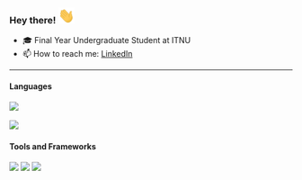 ### Hey there! <img src="https://raw.githubusercontent.com/ABSphreak/ABSphreak/master/gifs/Hi.gif" height="28px">

- 🎓 Final Year Undergraduate Student at ITNU  
- 📫 How to reach me: [LinkedIn](https://www.linkedin.com/in/mahek-shah-171354263/)

<hr>

#### Languages

<p>
    <img src="https://skillicons.dev/icons?i=py,matlab,c,cpp,html,css,js,bash,verilog" />
</p>
<p>
    <img src="https://img.shields.io/badge/Assembly-blue?logo=gnuassembly&logoColor=white" height="28px"/>
</p>

#### Tools and Frameworks

<p>
    <img src="https://skillicons.dev/icons?i=tensorflow,opencv,pytorch,flask,selenium,react,nodejs,tailwind,docker,git,arduino,sqlite" />
    <img src="https://skillicons.dev/icons?i=matlab" />
    <img src="https://img.shields.io/badge/Render-0052CC?logo=render&logoColor=white" height="28px"/>
</p>
